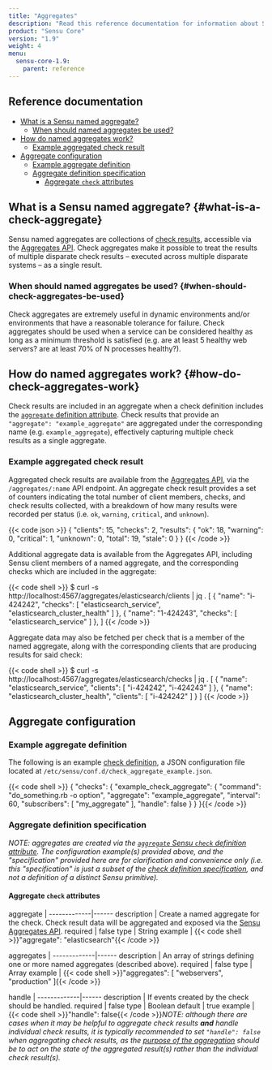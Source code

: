 ```yaml
---
title: "Aggregates"
description: "Read this reference documentation for information about Sensu named aggregates, collections of multiple check results you can treat as a single result."
product: "Sensu Core"
version: "1.9"
weight: 4
menu:
  sensu-core-1.9:
    parent: reference
---
```

## Reference documentation

- [What is a Sensu named aggregate?](#what-is-a-check-aggregate)
  - [When should named aggregates be used?](#when-should-check-aggregates-be-used)
- [How do named aggregates work?](#how-do-check-aggregates-work)
  - [Example aggregated check result](#example-aggregated-check-result)
- [Aggregate configuration](#aggregate-configuration)
  - [Example aggregate definition](#example-aggregate-definition)
  - [Aggregate definition specification](#aggregate-definition-specification)
    - [Aggregate `check` attributes](#aggregate-check-attributes)

## What is a Sensu named aggregate? {#what-is-a-check-aggregate}

Sensu named aggregates are collections of [check results][1], accessible via
the [Aggregates API][2]. Check aggregates make it possible to treat the results
of multiple disparate check results &ndash; executed across multiple disparate
systems &ndash; as a single result.

### When should named aggregates be used? {#when-should-check-aggregates-be-used}

Check aggregates are extremely useful in dynamic environments and/or
environments that have a reasonable tolerance for failure. Check aggregates
should be used when a service can be considered healthy as long as a minimum
threshold is satisfied (e.g. are at least 5 healthy web servers? are at least
70% of N processes healthy?).

## How do named aggregates work? {#how-do-check-aggregates-work}

Check results are included in an aggregate when a check definition includes the
[`aggregate` definition attribute][3]. Check results that provide an
`"aggregate": "example_aggregate"` are aggregated under the corresponding name
(e.g. `example_aggregate`), effectively capturing multiple check results as a
single aggregate.

### Example aggregated check result

Aggregated check results are available from the [Aggregates API][2], via the
`/aggregates/:name` API endpoint. An aggregate check result provides a
set of counters indicating the total number of client members, checks, and
check results collected, with a breakdown of how many results were recorded per
status (i.e. `ok`, `warning`, `critical`, and `unknown`).

{{< code json >}}
{
  "clients": 15,
  "checks": 2,
  "results": {
    "ok": 18,
    "warning": 0,
    "critical": 1,
    "unknown": 0,
    "total": 19,
    "stale": 0
  }
}
{{< /code >}}

Additional aggregate data is available from the Aggregates API, including Sensu
client members of a named aggregate, and the corresponding checks which are
included in the aggregate:

{{< code shell >}}
$ curl -s http://localhost:4567/aggregates/elasticsearch/clients | jq .
[
  {
    "name": "i-424242",
    "checks": [
      "elasticsearch_service",
      "elasticsearch_cluster_health"
    ]
  },
  {
    "name": "1-424243",
    "checks": [
      "elasticsearch_service"
    ]
  },
]
{{< /code >}}

Aggregate data may also be fetched per check that is a member of the named
aggregate, along with the corresponding clients that are producing results for
said check:

{{< code shell >}}
$ curl -s http://localhost:4567/aggregates/elasticsearch/checks | jq .
[
  {
    "name": "elasticsearch_service",
    "clients": [
      "i-424242",
      "i-424243"
    ]
  },
  {
    "name": "elasticsearch_cluster_health",
    "clients": [
      "i-424242"
    ]
  }
]
{{< /code >}}

## Aggregate configuration

### Example aggregate definition

The following is an example [check definition][6], a JSON configuration file located at `/etc/sensu/conf.d/check_aggregate_example.json`.

{{< code shell >}}
{
  "checks": {
    "example_check_aggregate": {
      "command": "do_something.rb -o option",
      "aggregate": "example_aggregate",
      "interval": 60,
      "subscribers": [
        "my_aggregate"
      ],
      "handle": false
    }
  }
}{{< /code >}}

### Aggregate definition specification

_NOTE: aggregates are created via the [`aggregate` Sensu `check` definition
attribute][4]. The configuration example(s) provided above, and the
"specification" provided here are for clarification and convenience only (i.e.
this "specification" is just a subset of the [check definition
specification][5], and not a definition of a distinct Sensu primitive)._

#### Aggregate `check` attributes

aggregate    | 
-------------|------
description  | Create a named aggregate for the check. Check result data will be aggregated and exposed via the [Sensu Aggregates API][2].
required     | false
type         | String
example      | {{< code shell >}}"aggregate": "elasticsearch"{{< /code >}}

aggregates   | 
-------------|------
description  | An array of strings defining one or more named aggregates (described above).
required     | false
type         | Array
example      | {{< code shell >}}"aggregates": [ "webservers", "production" ]{{< /code >}}


handle       | 
-------------|------
description  | If events created by the check should be handled.
required     | false
type         | Boolean
default      | true
example      | {{< code shell >}}"handle": false{{< /code >}}_NOTE: although there are cases when it may be helpful to aggregate check results **and** handle individual check results, it is typically recommended to set `"handle": false` when aggregating check results, as the [purpose of the aggregation][8] should be to act on the state of the aggregated result(s) rather than the individual check result(s)._

[1]:  ../checks#check-results
[2]:  ../../api/aggregates
[3]:  ../checks#check-definition-specification
[4]:  ../checks#check-attributes
[5]:  ../checks#check-definition-specification
[6]:  ../checks#check-configuration
[7]:  ../checks#standalone-checks
[8]:  #when-should-check-aggregates-be-used
[9]:  ../checks#how-are-checks-scheduled
